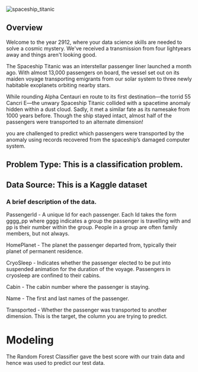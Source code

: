 ![spaceship_titanic](https://user-images.githubusercontent.com/83272065/196774164-5d42b715-9b4c-4e5f-b090-fda93d612bcc.png)


## Overview

Welcome to the year 2912, where your data science skills are needed to solve a cosmic mystery. We've received a transmission from four lightyears away and things aren't looking good.

The Spaceship Titanic was an interstellar passenger liner launched a month ago. With almost 13,000 passengers on board, the vessel set out on its maiden voyage transporting emigrants from our solar system to three newly habitable exoplanets orbiting nearby stars.

While rounding Alpha Centauri en route to its first destination—the torrid 55 Cancri E—the unwary Spaceship Titanic collided with a spacetime anomaly hidden within a dust cloud. Sadly, it met a similar fate as its namesake from 1000 years before. Though the ship stayed intact, almost half of the passengers were transported to an alternate dimension!

you are challenged to predict which passengers were transported by the anomaly using records recovered from the spaceship’s damaged computer system.


## Problem Type: This is a classification problem. 

## Data Source: This is a Kaggle dataset

### A brief description of the data.

PassengerId - A unique Id for each passenger.
              Each Id takes the form gggg_pp where gggg indicates a group the passenger is travelling with and pp is their number within the group.
              People in a group are often family members, but not always.

HomePlanet - The planet the passenger departed from, typically their planet of permanent residence.

CryoSleep - Indicates whether the passenger elected to be put into suspended animation for the duration of the voyage.
            Passengers in cryosleep are confined to their cabins.

Cabin - The cabin number where the passenger is staying.

Name - The first and last names of the passenger.

Transported - Whether the passenger was transported to another dimension. This is the target, the column you are trying to predict.

# Modeling 
The Random Forest Classifier gave the best score with our train data and hence was used to predict our test data.
